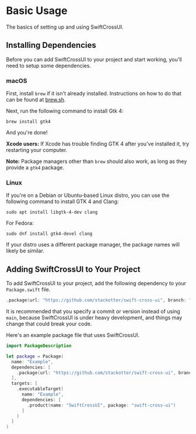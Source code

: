 # Basic Usage

The basics of setting up and using SwiftCrossUI.

## Installing Dependencies

Before you can add SwiftCrossUI to your project and start working, you'll need to setup some dependencies.

### macOS

First, install `brew` if it isn't already installed. Instructions on how to do that can be found at [brew.sh](https://brew.sh).

Next, run the following command to install Gtk 4:
```
brew install gtk4
```

And you're done!

__Xcode users:__ If Xcode has trouble finding GTK 4 after you've installed it, try restarting your computer.

__Note:__ Package managers other than `brew` should also work, as long as they provide a `gtk4` package.

### Linux

If you're on a Debian or Ubuntu-based Linux distro, you can use the following command to install GTK 4 and Clang:
```
sudo apt install libgtk-4-dev clang
```
For Fedora:
```
sudo dnf install gtk4-devel clang
```

If your distro uses a different package manager, the package names will likely be similar.

## Adding SwiftCrossUI to Your Project

To add SwiftCrossUI to your project, add the following dependency to your `Package.swift` file.
```swift
.package(url: "https://github.com/stackotter/swift-cross-ui", branch: "main")
```
It is recommended that you specify a commit or version instead of using `main`, because SwiftCrossUI is under heavy development, and things may change that could break your code.

Here's an example package file that uses SwiftCrossUI.
```swift
import PackageDescription

let package = Package(
  name: "Example",
  dependencies: [
    .package(url: "https://github.com/stackotter/swift-cross-ui", branch: "main")
  ],
  targets: [
    .executableTarget(
      name: "Example",
      dependencies: [
        .product(name: "SwiftCrossUI", package: "swift-cross-ui")
      ]
    )
  ]
)
```
